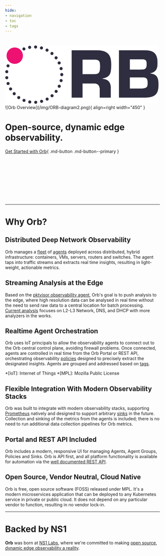 ```yaml
---
hide:
- navigation
- toc
- tags
---
```

<h1></h1>
<img src="img/ORB-logo-black@3x.png" alt="Orb" width="500"/>
![Orb Overview](/img/ORB-diagram2.png){ align=right width="450" }

# Open-source, dynamic edge observability.

[Get Started with Orb](install/){ .md-button .md-button--primary }

<br> <br> <br> <br>
<br> <br> <br> <br>

***

# Why Orb?

## Distributed Deep Network Observability
Orb manages a [fleet](about/#fleet) of [agents](about/#agent) deployed across distributed, hybrid infrastructure: containers, VMs, servers, routers and switches. 
The agent taps into traffic streams and extracts real time insights, resulting in light-weight, actionable metrics.

## Streaming Analysis at the Edge
Based on the [pktvisor observability agent](https://pktvisor.dev), Orb's goal is to push analysis to the edge, where high resolution
data can be analysed in real time without the need to send raw data to a central location for batch processing. 
[Current analysis](https://github.com/ns1labs/pktvisor/wiki/Current-Metrics) focuses on L2-L3 Network, DNS, and DHCP with more analyzers in the works.

## Realtime Agent Orchestration
Orb uses IoT principals to allow the observability agents to connect out to the Orb central control plane, avoiding firewall problems.
Once connected, agents are controlled in real time from the Orb Portal or REST API, orchestrating observability [policies](about/#policies) designed
to precisely extract the designated insights. Agents are grouped and addressed based on [tags](about/#agent-group).

*[IoT]: Internet of Things
*[MPL]: Mozilla Public License

## Flexible Integration With Modern Observability Stacks
Orb was built to integrate with modern observability stacks, supporting [Prometheus](https://prometheus.io/) natively and
designed to support arbitrary [sinks](about/#sinks) in the future. Collection and sinking of the metrics from the agents
is included; there is no need to run additional data collection pipelines for Orb metrics.

## Portal and REST API Included
Orb includes a modern, responsive UI for managing Agents, Agent Groups, Policies and Sinks. Orb is API first, and all platform functionality
is available for automation via the [well documented REST API](docs/#working-with-api-docs).

## Open Source, Vendor Neutral, Cloud Native
Orb is free, open source software (FOSS) released under MPL. It's a modern microservices application that can be deployed
to any Kubernetes service in private or public cloud. It does not depend on any particular vendor to function, resulting
in no vendor lock-in.

***

# Backed by NS1
**Orb** was born at [NS1 Labs](https://ns1.com/labs), where we're
committed to making [open source, dynamic edge observability a reality](https://ns1.com/blog/orb-a-new-paradigm-for-dynamic-edge-observability).

